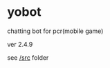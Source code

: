 # yobot
chatting bot for pcr(mobile game)

ver 2.4.9

see [/src](https://github.com/yuudi/yobot/tree/master/src/client) folder